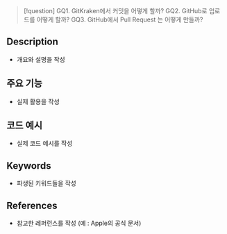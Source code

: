 >[!question]
>GQ1. GitKraken에서 커밋을 어떻게 할까?
>GQ2. GitHub로 업로드를 어떻게 할까?
>GQ3. GitHub에서 Pull Request 는 어떻게 만들까?

## Description
- 개요와 설명을 작성

## 주요 기능
+ 실제 활용을 작성

## 코드 예시
+ 실제 코드 예시를 작성

## Keywords
+ 파생된 키워드들을 작성

## References
- 참고한 레퍼런스를 작성 (예 : Apple의 공식 문서)



